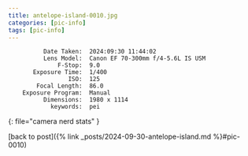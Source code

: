 ```yaml
---
title: antelope-island-0010.jpg
categories: [pic-info]
tags: [pic-info]
---
```


```text
          Date Taken:  2024:09:30 11:44:02
          Lens Model:  Canon EF 70-300mm f/4-5.6L IS USM
              F-Stop:  9.0
       Exposure Time:  1/400
                 ISO:  125
        Focal Length:  86.0
    Exposure Program:  Manual
          Dimensions:  1980 x 1114
            keywords:  pei
```
{: file="camera nerd stats" }

[back to post]({% link _posts/2024-09-30-antelope-island.md %}#pic-0010)
